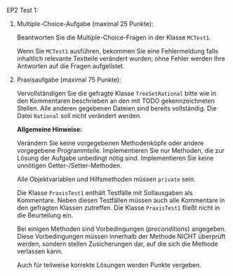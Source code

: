 EP2 Test 1:

1. Multiple-Choice-Aufgabe (maximal 25 Punkte):

    Beantworten Sie die Multiple-Choice-Fragen in der Klasse `MCTest1`.

    Wenn Sie `MCTest1` ausführen, bekommen Sie eine Fehlermeldung falls inhaltlich relevante
    Textteile verändert wurden; ohne Fehler werden Ihre Antworten auf die Fragen aufgelistet.

2. Praxisaufgabe (maximal 75 Punkte):
 
    Vervollständigen Sie die gefragte Klasse `TreeSetRational` bitte
    wie in den Kommentaren beschrieben an den mit TODO gekennzeichneten Stellen.
    Alle anderen gegebenen Dateien sind bereits vollständig. Die Datei `Rational`
    soll nicht verändert werden.

    **Allgemeine Hinweise:**

    Verändern Sie keine vorgegebenen Methodenköpfe oder andere vorgegebene Programmteile.
    Implementieren Sie nur Methoden, die zur Lösung der Aufgabe unbedingt nötig sind.
    Implementieren Sie keine unnötigen Getter-/Setter-Methoden.

    Alle Objektvariablen und Hilfsmethoden müssen `private` sein.

    Die Klasse `PraxisTest1` enthält Testfälle mit Sollausgaben als Kommentare.
    Neben diesen Testfällen müssen auch alle Kommentare in den gefragten Klassen zutreffen.
    Die Klasse `PraxisTest1` fließt nicht in die Beurteilung ein.

    Bei einigen Methoden sind Vorbedingungen (_preconditions_) angegeben.
    Diese Vorbedingungen müssen innerhalb der Methode NICHT überprüft werden,
    sondern stellen Zusicherungen dar, auf die sich die Methode verlassen kann.

    Auch für teilweise korrekte Lösungen werden Punkte vergeben.
